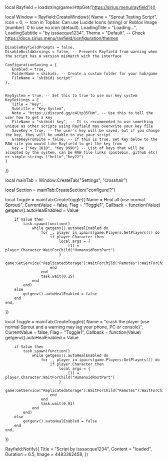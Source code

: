 local Rayfield = loadstring(game:HttpGet('https://sirius.menu/rayfield'))()


local Window = Rayfield:CreateWindow({
    Name = "Sprout Testing Script",
    Icon = 0, -- Icon in Topbar. Can use Lucide Icons (string) or Roblox Image (number). 0 to use no icon (default).
    LoadingTitle = "Loading...",
    LoadingSubtitle = "by isssacque1234",
    Theme = "Default", -- Check https://docs.sirius.menu/rayfield/configuration/themes
 
    DisableRayfieldPrompts = false,
    DisableBuildWarnings = false, -- Prevents Rayfield from warning when the script has a version mismatch with the interface
 
    ConfigurationSaving = {
       Enabled = true,
       FolderName = skibidi, -- Create a custom folder for your hub/game
       FileName = "skibidi script"
    },

 
    KeySystem = true, -- Set this to true to use our key system
    KeySettings = {
       Title = "Key",
       Subtitle = "Key System",
       Note = "https://discord.gg/c4Ctp35FHm", -- Use this to tell the user how to get a key
       FileName = "skibidi key", -- It is recommended to use something unique as other scripts using Rayfield may overwrite your key file
       SaveKey = true, -- The user's key will be saved, but if you change the key, they will be unable to use your script
       GrabKeyFromSite = false, -- If this is true, set Key below to the RAW site you would like Rayfield to get the key from
       Key = {"Key_1010", "Key_9990"} -- List of keys that will be accepted by the system, can be RAW file links (pastebin, github etc) or simple strings ("hello","key22")
    }
 }) 



 local mainTab = Window:CreateTab("Settings", "crosshair")

 local Section = mainTab:CreateSection("configure!?")


local Toggle = mainTab:CreateToggle({
    Name = Heal all (use normal Sprout)",
    CurrentValue = false,
    Flag = "Toggle1",
    Callback = function(Value)
        getgenv().autoHealEnabled = Value

        if Value then
            task.spawn(function()
                while getgenv().autoHealEnabled do
                    for _, player in ipairs(game.Players:GetPlayers()) do
                        if player.Character then
                            local args = {
                                [1] = player.Character:WaitForChild("HumanoidRootPart")
                            }
                            game:GetService("ReplicatedStorage"):WaitForChild("Remotes"):WaitForChild("HealAbility"):FireServer(unpack(args))
                        end
                    end
                    task.wait(0.15)
                end
            end)
        else
            getgenv().autoHealEnabled = false
        end
    end,
})


local Toggle = mainTab:CreateToggle({
    Name = "crash the player (use normal Sprout and a warning may lag your phone, PC or console)",
    CurrentValue = false,
    Flag = "Toggle1",
    Callback = function(Value)
        getgenv().autoHealEnabled = Value

        if Value then
            task.spawn(function()
                while getgenv().autoHealEnabled do
                    for _, player in ipairs(game.Players:GetPlayers()) do
                        if player.Character then
                            local args = {
                                [1] = player.Character:WaitForChild("HumanoidRootPart")
                            }
                            game:GetService("ReplicatedStorage"):WaitForChild("Remotes"):WaitForChild("HealAbility"):FireServer(unpack(args))
                        end
                    end
                    task.wait(0.01)
                end
            end)
        else
            getgenv().autoHealEnabled = false
        end
    end,
})


 Rayfield:Notify({
    Title = "Script by isssacque1234",
    Content = "loaded",
    Duration = 6.5,
    Image = 4483362458,
 })
